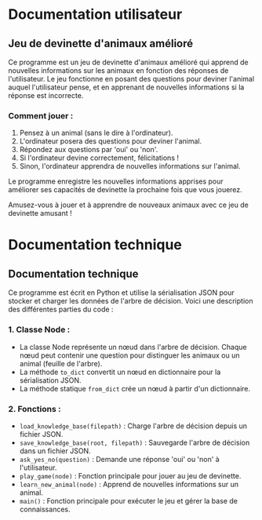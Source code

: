 # Documentation utilisateur

## Jeu de devinette d'animaux amélioré

Ce programme est un jeu de devinette d'animaux amélioré qui apprend de nouvelles informations sur les animaux en fonction des réponses de l'utilisateur. Le jeu fonctionne en posant des questions pour deviner l'animal auquel l'utilisateur pense, et en apprenant de nouvelles informations si la réponse est incorrecte.

### Comment jouer :
1. Pensez à un animal (sans le dire à l'ordinateur).
2. L'ordinateur posera des questions pour deviner l'animal.
3. Répondez aux questions par 'oui' ou 'non'.
4. Si l'ordinateur devine correctement, félicitations !
5. Sinon, l'ordinateur apprendra de nouvelles informations sur l'animal.

Le programme enregistre les nouvelles informations apprises pour améliorer ses capacités de devinette la prochaine fois que vous jouerez.

Amusez-vous à jouer et à apprendre de nouveaux animaux avec ce jeu de devinette amusant !

# Documentation technique

## Documentation technique

Ce programme est écrit en Python et utilise la sérialisation JSON pour stocker et charger les données de l'arbre de décision. Voici une description des différentes parties du code :

### 1. Classe Node :

- La classe Node représente un nœud dans l'arbre de décision. Chaque nœud peut contenir une question pour distinguer les animaux ou un animal (feuille de l'arbre).
- La méthode `to_dict` convertit un nœud en dictionnaire pour la sérialisation JSON.
- La méthode statique `from_dict` crée un nœud à partir d'un dictionnaire.

### 2. Fonctions :

- `load_knowledge_base(filepath)` : Charge l'arbre de décision depuis un fichier JSON.
- `save_knowledge_base(root, filepath)` : Sauvegarde l'arbre de décision dans un fichier JSON.
- `ask_yes_no(question)` : Demande une réponse 'oui' ou 'non' à l'utilisateur.
- `play_game(node)` : Fonction principale pour jouer au jeu de devinette.
- `learn_new_animal(node)` : Apprend de nouvelles informations sur un animal.
- `main()` : Fonction principale pour exécuter le jeu et gérer la base de connaissances.